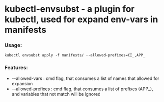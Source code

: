 # kubectl-envsubst - a plugin for kubectl, used for expand env-vars in manifests

### Usage:

```
kubectl envsubst apply -f manifests/ --allowed-prefixes=CI_,APP_
```

### Features:

- --allowed-vars     : cmd flag, that consumes a list of names that allowed for expansion
- --allowed-prefixes : cmd flag, that consumes a list of prefixes (APP_), and variables that not match will be ignored 
